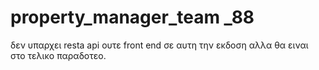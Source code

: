 # property_manager_team _88

δεν υπαρχει resta api ουτε front end σε αυτη την εκδοση αλλα θα ειναι στο τελικο παραδοτεο. 
